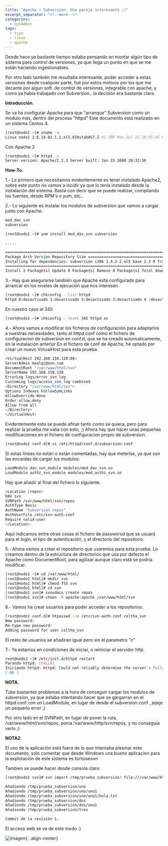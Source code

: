 ```yaml
---
title: "Apache + Subversion. Una pareja interesante ;)"
excerpt_separator: "<!--more-->"
categories:
  - SysAdmin
tags:
  - tips
  - linux
  - apache
---
```

Desde hace ya bastante tiempo estaba pensando en montar algún tipo de sistema para control de versiones, ya que llega un punto en que se me están haciendo ingestionables.

Por otro lado también me resultaba interesante, poder acceder a estas versiones desde cualquier parte, fué por estos motivos por los que me decante por algun soft. de control de versiones, integrable con apache, y como ya había trabajado con Subversion.. la decisión era bastante clara.
<!--more-->

**Introducción.**

Se va ha configurar Apache para que "arranque" Subversion como un modulo más, dentro del proceso "httpd"
Este documento está realizado en un sistema Centos 4.

```bash
[root@nodo1 ~]# uname -a
Linux nodo1 2.6.18-92.1.1.el5.028stab057.2 #1 SMP Mon Jul 21 20:55:45 MSD 2008 i686 i686 i386 GNU/Linux
```

Con Apache 2

```bash
[root@nodo1 ~]# httpd -v
Server version: Apache/2.2.3 Server built: Jan 15 2008 20:33:30
```

**How-To.**

1.- Lo primero que necesitamos evidentemente es tener instalado Apache2, sobre este punto no vamos a incidir ya que lo tenía instalado desde la instalación del sistema. Basta con decir que se puede realizar, compilando los fuentes, desde RPM's o yum, etc..

2.- Lo siguiente es instalar los modulos de subversion que vamos a cargar junto con Apache.

```bash
mod_dav_svn
subversion

[root@nodo1 ~]# yum install mod_dav_svn subversion

.....

=============================================================================
Package Arch Version Repository Size ============================================================================= Installing: mod_dav_svn i386 1.4.2-2.el5 base 70 k
Installing for dependencies: subversion i386 1.4.2-2.el5 base 2.3 M Transaction Summary
=============================================================================
Install 2 Package(s) Update 0 Package(s) Remove 0 Package(s) Total download size: 2.4 M Is this ok [y/N]: y
```

3.- Hay que asegurarse también que Apache esta configurado para arrancar en los niveles de ejecución que nos interesen.

```bash
[root@nodo1 ~]# chkconfig --list httpd
httpd 0:desactivado 1:desactivado 2:desactivado 3:desactivado 4 :desactivado 5:desactivado 6:desactivado
```

En nuestro caso el 345

```bash
[root@nodo1 ~]# chkconfig --level 345 httpd on
```

4.- Ahora vamos a modificar los ficheros de configuración para adaptarlos a nuestras necesidades, tanto el httpd.conf como el fichero de configuracion de subversion en conf.d, que se ha creado automaticamente, en la instalación anterior
En el fichero de conf de Apache, he optado por crear un nuevo VirtualHost para esta prueba.

```bash
<VirtualHost 192.168.150.128:80>
ServerAdmin maalgi@ono.com
DocumentRoot "/var/www/html/svn"
ServerName 192.168.150.128
ErrorLog logs/error_svn_log
CustomLog logs/access_svn_log combined
<Directory "/var/www/html/svn">
Options Indexes FollowSymLinks
AllowOverride None
Order allow,deny
Allow from all
</Directory>
</VirtualHost>
```

Evidentemente esto se puede afinar tanto como se quiera, pero para realizar la prueba me valia con esto, ;)
Ahora hay que hacer unas pequeñas modificaciones en el fichero de configuracion propio de subversion.
```bash
[root@nodo1 conf.d]# vi /etc/httpd/conf.d/subversion.conf
```

Si estas lineas no están o están comentadas, hay que meterlas, ya que son las encardas de cargar los modulos.
```bash
LoadModule dav_svn_module modules/mod_dav_svn.so
LoadModule authz_svn_module modules/mod_authz_svn.so
```

Hay que añadir al final del fichero lo siguiente.
```bash
<Location /repos>
DAV svn
SVNPath /var/www/html/svn/repos
AuthType Basic
AuthName "Subversion repos"
AuthUserFile /etc/svn-auth-conf
Require valid-user
</Location>
```

Aquí indicamos entre otras cosas el fichero de passworsd que se usuará para el login, el tipo de autenticación, y el directorio del repositorio.


5.- Ahora vamos a crear el repositorio que usaremos para esta prueba. Lo creamos dentro de la estructura de directorios que usa por defecto el Apache como DocumentRoot, para agilizar aunque claro está se podria modificar.

```bash
[root@nodo1 ~]# cd /var/www/html/
[root@nodo1 html]# mkdir svn
[root@nodo1 html]# chmod 755 svn
[root@nodo1 html]# cd svn
[root@nodo1 svn]# svnadmin create repos
[root@nodo1 svn]# chown -R apache:apache /var/www/html/svn
```

6.- Vamos ha crear usuarios para poder acceder a los repositorios.
```bash
[root@nodo1 conf.d]# htpasswd -cm /etc/svn-auth-conf celtha_svn
New password:
Re-type new password:
Adding password for user celtha_svn
```

El resto de usuarios se añadiran igual pero sin el parametro "c"

7.- Ya estamos en condiciones de iniciar, o reiniciar el servidor http.
```bash
root@nodo1 ~]# /etc/init.d/httpd restart
Parando httpd: [FALLÃ]
Iniciando httpd: httpd: Could not reliably determine the server's fully qualified domain name, using 127.0.0.1 for ServerName
[ OK ]
```

**NOTA.**

Tube bastantes problemas a la hora de conseguir cargar los modulos de subversion, ya que estaba intentando hacer que se gargarran en el httpd.conf con un LoadModule, en lugar de desde el subversion.conf , jejeje un pequeño error ;)

Por otro lado en el SVNPath, en lugar de poner la ruta, /var/www/html/svn/repos, ponia /var/www/http/svn/repos, y no conseguia verlo ;)


**NOTA2.**

El uso de la aplicación está fuera de lo que intentaba plasmar este documento, solo comentar que desde Windows una bueno aplicacion para la explotación de este sistema es tortoisesvn

Tambien se puede hacer desde consola claro:
```bash
[root@nodo1 svn]# svn import /tmp/prueba_subversion/ file:///var/www/html/svn/repos/prueba_subversion -m "Repo para pruebas"

Añadiendo /tmp/prueba_subversion/uno
Añadiendo /tmp/prueba_subversion/uno/uno1
Añadiendo /tmp/prueba_subversion/uno/uno1/hola.txt
Añadiendo /tmp/prueba_subversion/dos
Añadiendo /tmp/prueba_subversion/dos/uno1
Añadiendo /tmp/prueba_subversion/tres

Commit de la revisión 1.
```

El acceso web se ve de este modo :)

![imagen]({{'https://malambra.github.io/docs/images/apache.JPG'|absolute_url}}){: .align-center}